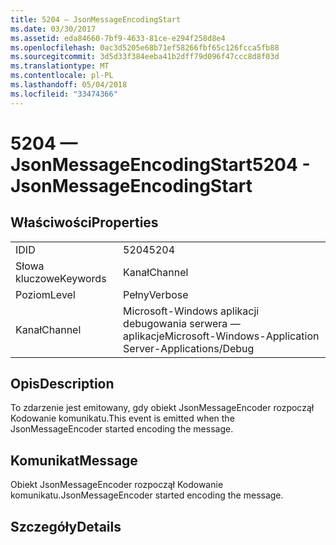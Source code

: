 ```yaml
---
title: 5204 — JsonMessageEncodingStart
ms.date: 03/30/2017
ms.assetid: eda84660-7bf9-4633-81ce-e294f258d8e4
ms.openlocfilehash: 0ac3d5205e68b71ef58266fbf65c126fcca5fb88
ms.sourcegitcommit: 3d5d33f384eeba41b2dff79d096f47ccc8d8f03d
ms.translationtype: MT
ms.contentlocale: pl-PL
ms.lasthandoff: 05/04/2018
ms.locfileid: "33474366"
---
```

# <a name="5204---jsonmessageencodingstart"></a><span data-ttu-id="7f4d4-102">5204 — JsonMessageEncodingStart</span><span class="sxs-lookup"><span data-stu-id="7f4d4-102">5204 - JsonMessageEncodingStart</span></span>
## <a name="properties"></a><span data-ttu-id="7f4d4-103">Właściwości</span><span class="sxs-lookup"><span data-stu-id="7f4d4-103">Properties</span></span>  
  
|||  
|-|-|  
|<span data-ttu-id="7f4d4-104">ID</span><span class="sxs-lookup"><span data-stu-id="7f4d4-104">ID</span></span>|<span data-ttu-id="7f4d4-105">5204</span><span class="sxs-lookup"><span data-stu-id="7f4d4-105">5204</span></span>|  
|<span data-ttu-id="7f4d4-106">Słowa kluczowe</span><span class="sxs-lookup"><span data-stu-id="7f4d4-106">Keywords</span></span>|<span data-ttu-id="7f4d4-107">Kanał</span><span class="sxs-lookup"><span data-stu-id="7f4d4-107">Channel</span></span>|  
|<span data-ttu-id="7f4d4-108">Poziom</span><span class="sxs-lookup"><span data-stu-id="7f4d4-108">Level</span></span>|<span data-ttu-id="7f4d4-109">Pełny</span><span class="sxs-lookup"><span data-stu-id="7f4d4-109">Verbose</span></span>|  
|<span data-ttu-id="7f4d4-110">Kanał</span><span class="sxs-lookup"><span data-stu-id="7f4d4-110">Channel</span></span>|<span data-ttu-id="7f4d4-111">Microsoft-Windows aplikacji debugowania serwera — aplikacje</span><span class="sxs-lookup"><span data-stu-id="7f4d4-111">Microsoft-Windows-Application Server-Applications/Debug</span></span>|  
  
## <a name="description"></a><span data-ttu-id="7f4d4-112">Opis</span><span class="sxs-lookup"><span data-stu-id="7f4d4-112">Description</span></span>  
 <span data-ttu-id="7f4d4-113">To zdarzenie jest emitowany, gdy obiekt JsonMessageEncoder rozpoczął Kodowanie komunikatu.</span><span class="sxs-lookup"><span data-stu-id="7f4d4-113">This event is emitted when the JsonMessageEncoder started encoding the message.</span></span>  
  
## <a name="message"></a><span data-ttu-id="7f4d4-114">Komunikat</span><span class="sxs-lookup"><span data-stu-id="7f4d4-114">Message</span></span>  
 <span data-ttu-id="7f4d4-115">Obiekt JsonMessageEncoder rozpoczął Kodowanie komunikatu.</span><span class="sxs-lookup"><span data-stu-id="7f4d4-115">JsonMessageEncoder started encoding the message.</span></span>  
  
## <a name="details"></a><span data-ttu-id="7f4d4-116">Szczegóły</span><span class="sxs-lookup"><span data-stu-id="7f4d4-116">Details</span></span>
